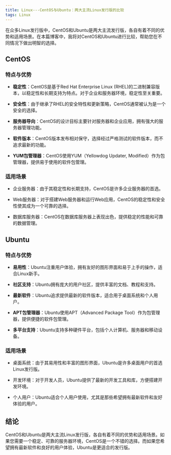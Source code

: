 ```yaml
---
title: Linux---CentOS与Ubuntu：两大主流Linux发行版的比较
tags: Linux
---
```




在众多Linux发行版中，CentOS和Ubuntu是两大主流发行版，各自有着不同的优势和适用场景。在本篇博客中，我将对CentOS和Ubuntu进行比较，帮助您在不同情况下做出明智的选择。

## CentOS

### 特点与优势

- **稳定性**：CentOS是基于Red Hat Enterprise Linux (RHEL)的二进制兼容版本，以稳定性和长期支持为特点。对于企业和服务器环境，稳定性至关重要。

- **安全性**：由于继承了RHEL的安全特性和更新策略，CentOS通常被认为是一个安全的选择。

- **服务器导向**：CentOS的设计目标主要针对服务器和企业应用，拥有强大的服务器管理功能。

- **软件版本**：CentOS版本发布相对保守，选择经过严格测试的软件版本，而不追求最新的功能。

- **YUM包管理器**：CentOS使用YUM（Yellowdog Updater, Modified）作为包管理器，提供易于使用的软件包管理。

### 适用场景

- 企业服务器：由于其稳定性和长期支持，CentOS是许多企业服务器的首选。

- Web服务器：对于搭建Web服务器和运行Web应用，CentOS的稳定性和安全性使其成为一个可靠的选择。

- 数据库服务器：CentOS在数据库服务器上表现出色，提供稳定的性能和可靠的数据管理。

## Ubuntu

### 特点与优势

- **易用性**：Ubuntu注重用户体验，拥有友好的图形界面和易于上手的操作，适合Linux新手。

- **社区支持**：Ubuntu拥有庞大的用户社区，提供丰富的文档、教程和支持。

- **最新软件**：Ubuntu追求提供最新的软件版本，适合用于桌面系统和个人用户。

- **APT包管理器**：Ubuntu使用APT（Advanced Package Tool）作为包管理器，提供便捷的软件包管理。

- **多平台支持**：Ubuntu支持多种硬件平台，包括个人计算机、服务器和移动设备。

### 适用场景

- 桌面系统：由于其易用性和丰富的图形界面，Ubuntu是许多桌面用户的首选Linux发行版。

- 开发环境：对于开发人员，Ubuntu提供了最新的开发工具和库，方便搭建开发环境。

- 个人用户：Ubuntu适合个人用户使用，尤其是那些希望拥有最新软件和友好体验的用户。

## 结论

CentOS和Ubuntu是两大主流Linux发行版，各自有着不同的优势和适用场景。如果您需要一个稳定、可靠的服务器环境，CentOS是一个不错的选择。而如果您希望拥有最新软件和良好的用户体验，Ubuntu是更适合的发行版。
